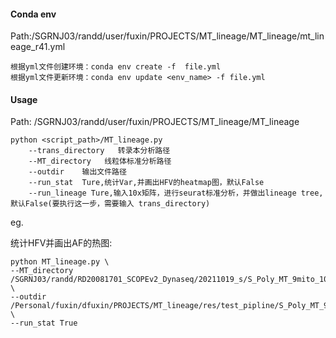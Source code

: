 #### Conda env

Path:/SGRNJ03/randd/user/fuxin/PROJECTS/MT_lineage/MT_lineage/mt_lineage_r41.yml

    根据yml文件创建环境：conda env create -f  file.yml
    根据yml文件更新环境：conda env update <env_name> -f file.yml


#### Usage

Path: /SGRNJ03/randd/user/fuxin/PROJECTS/MT_lineage/MT_lineage


    python <script_path>/MT_lineage.py 
        --trans_directory   转录本分析路径
        --MT_directory   线粒体标准分析路径
        --outdir    输出文件路径
        --run_stat  Ture,统计Var,并画出HFV的heatmap图，默认False
        --run_lineage Ture,输入10x矩阵，进行seurat标准分析，并做出lineage tree,默认False(要执行这一步，需要输入 trans_directory)


eg.

统计HFV并画出AF的热图:

    python MT_lineage.py \
    --MT_directory /SGRNJ03/randd/RD20081701_SCOPEv2_Dynaseq/20211019_s/S_Poly_MT_9mito_1015 \
    --outdir /Personal/fuxin/dfuxin/PROJECTS/MT_lineage/res/test_pipline/S_Poly_MT_9mito_1015 \
    --run_stat True


